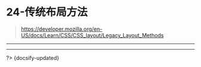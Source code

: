 # 24-传统布局方法

> <https://developer.mozilla.org/en-US/docs/Learn/CSS/CSS_layout/Legacy_Layout_Methods>

---



---

?> {docsify-updated}